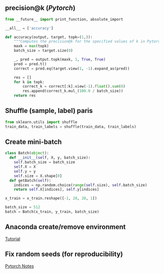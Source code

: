 
## precision@k  (*Pytorch*)

```python
from __future__ import print_function, absolute_import

__all__ = ['accuracy']

def accuracy(output, target, topk=(1,)):
    """Computes the precision@k for the specified values of k in Pytorch"""
    maxk = max(topk)
    batch_size = target.size(0)

    _, pred = output.topk(maxk, 1, True, True)
    pred = pred.t()
    correct = pred.eq(target.view(1, -1).expand_as(pred))

    res = []
    for k in topk:
        correct_k = correct[:k].view(-1).float().sum(0)
        res.append(correct_k.mul_(100.0 / batch_size))
    return res
```

## Shuffle (sample, label) paris
```python
from sklearn.utils import shuffle
train_data, train_labels = shuffle(train_data, train_labels)
```


## Create mini-batch
```python
class Batch(object):
  def __init__(self, X, y, batch_size):
    self.batch_size = batch_size
    self.X = X
    self.y = y
    self.size = X.shape[0]
  def getBatch(self):
    indices = np.random.choice(range(self.size), self.batch_size)
    return self.X[indices], self.y[indices]

x_train = x_train.reshape([-1, 28, 28, 1])

batch_size = 512
batch = Batch(x_train, y_train, batch_size)
```

## Anaconda create/remove environment
[Tutorial](https://uoa-eresearch.github.io/eresearch-cookbook/recipe/2014/11/20/conda/)

## Fix random seeds (for reproducibility)
[Pytorch Notes](https://pytorch.org/docs/stable/notes/randomness.html)
